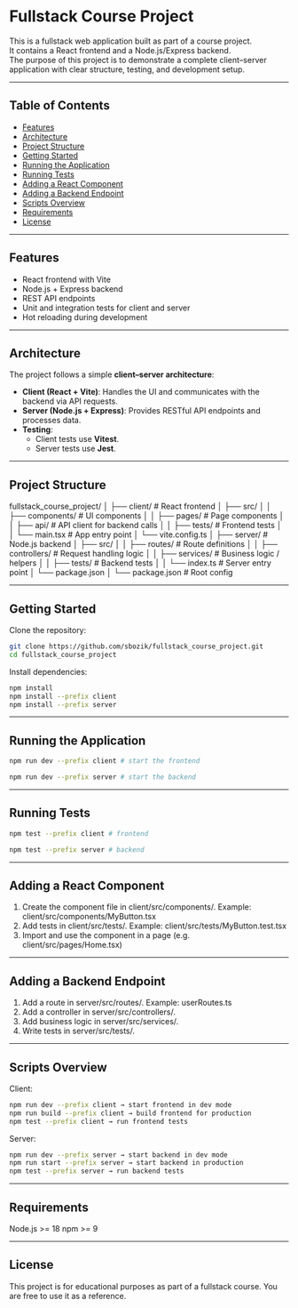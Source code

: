 # Fullstack Course Project

This is a fullstack web application built as part of a course project.  
It contains a React frontend and a Node.js/Express backend.  
The purpose of this project is to demonstrate a complete client–server application with clear structure, testing, and development setup.

---

## Table of Contents

- [Features](#features)
- [Architecture](#architecture)
- [Project Structure](#project-structure)
- [Getting Started](#getting-started)
- [Running the Application](#running-the-application)
- [Running Tests](#running-tests)
- [Adding a React Component](#adding-a-react-component)
- [Adding a Backend Endpoint](#adding-a-backend-endpoint)
- [Scripts Overview](#scripts-overview)
- [Requirements](#requirements)
- [License](#license)

---

## Features

- React frontend with Vite
- Node.js + Express backend
- REST API endpoints
- Unit and integration tests for client and server
- Hot reloading during development

---

## Architecture

The project follows a simple **client–server architecture**:

- **Client (React + Vite)**: Handles the UI and communicates with the backend via API requests.
- **Server (Node.js + Express)**: Provides RESTful API endpoints and processes data.
- **Testing**:
    - Client tests use **Vitest**.
    - Server tests use **Jest**.

---

## Project Structure

fullstack_course_project/
│
├── client/ # React frontend
│ ├── src/
│ │ ├── components/ # UI components
│ │ ├── pages/ # Page components
│ │ ├── api/ # API client for backend calls
│ │ ├── tests/ # Frontend tests
│ │ └── main.tsx # App entry point
│ └── vite.config.ts
│
├── server/ # Node.js backend
│ ├── src/
│ │ ├── routes/ # Route definitions
│ │ ├── controllers/ # Request handling logic
│ │ ├── services/ # Business logic / helpers
│ │ ├── tests/ # Backend tests
│ │ └── index.ts # Server entry point
│ └── package.json
│
└── package.json # Root config


---

## Getting Started

Clone the repository:

```bash
git clone https://github.com/sbozik/fullstack_course_project.git
cd fullstack_course_project
```
Install dependencies:
```bash
npm install
npm install --prefix client
npm install --prefix server
```

---

## Running the Application

```bash
npm run dev --prefix client # start the frontend
```
```bash
npm run dev --prefix server # start the backend
```

---

## Running Tests

```bash
npm test --prefix client # frontend
```
```bash
npm test --prefix server # backend
```

---

## Adding a React Component

1. Create the component file in client/src/components/.
   Example: client/src/components/MyButton.tsx
2. Add tests in client/src/tests/.
   Example: client/src/tests/MyButton.test.tsx
3. Import and use the component in a page (e.g. client/src/pages/Home.tsx)

---

## Adding a Backend Endpoint

1. Add a route in server/src/routes/.
   Example: userRoutes.ts
2. Add a controller in server/src/controllers/.
3. Add business logic in server/src/services/.
4. Write tests in server/src/tests/.

---

## Scripts Overview

Client:
```bash
npm run dev --prefix client → start frontend in dev mode
npm run build --prefix client → build frontend for production
npm test --prefix client → run frontend tests
```

Server:
```bash
npm run dev --prefix server → start backend in dev mode
npm run start --prefix server → start backend in production
npm test --prefix server → run backend tests
```

---

## Requirements

Node.js >= 18
npm >= 9

---

## License

This project is for educational purposes as part of a fullstack course.
You are free to use it as a reference.
